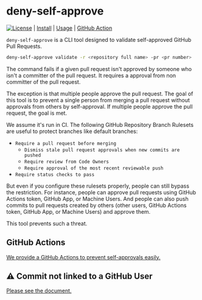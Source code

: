 # deny-self-approve

[![License](http://img.shields.io/badge/license-mit-blue.svg?style=flat-square)](https://raw.githubusercontent.com/suzuki-shunsuke/deny-self-approve/main/LICENSE) | [Install](INSTALL.md) | [Usage](USAGE.md) | [GitHub Action](https://github.com/suzuki-shunsuke/deny-self-approve-action)

`deny-self-approve` is a CLI tool designed to validate self-approved GitHub Pull Requests.

```sh
deny-self-approve validate -r <repository full name> -pr <pr number>
```

The command fails if a given pull request isn't approved by someone who isn't a committer of the pull request.
It requires a approval from non committer of the pull request.

The exception is that multiple people approve the pull request.
The goal of this tool is to prevent a single person from merging a pull request without approvals from others by self-approval.
If multiple people approve the pull request, the goal is met.

We assume it's run in CI.
The following GitHub Repository Branch Rulesets are useful to protect branches like default branches:

- `Require a pull request before merging`
  - `Dismiss stale pull request approvals when new commits are pushed`
  - `Require review from Code Owners`
  - `Require approval of the most recent reviewable push`
- `Require status checks to pass`

But even if you configure these rulesets properly, people can still bypass the restriction.
For instance, people can approve pull requests using GitHub Actions token, GitHub App, or Machine Users.
And people can also push commits to pull requests created by others (other users, GitHub Actions token, GitHub App, or Machine Users) and approve them.

This tool prevents such a threat.

## GitHub Actions

[We provide a GitHub Actions to prevent self-approvals easily.](https://github.com/suzuki-shunsuke/deny-self-approve-action)

## :warning: Commit not linked to a GitHub User

[Please see the document.](docs/001.md)
